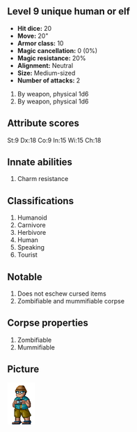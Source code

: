 ## Level 9 unique human or elf
- **Hit dice:** 20
- **Move:** 20"
- **Armor class:** 10
- **Magic cancellation:** 0 (0%)
- **Magic resistance:** 20%
- **Alignment:** Neutral
- **Size:** Medium-sized
- **Number of attacks:** 2
1. By weapon, physical 1d6
2. By weapon, physical 1d6
## Attribute scores
St:9 Dx:18 Co:9 In:15 Wi:15 Ch:18
## Innate abilities
1. Charm resistance
## Classifications
1. Humanoid
2. Carnivore
3. Herbivore
4. Human
5. Speaking
6. Tourist
## Notable
1. Does not eschew cursed items
2. Zombifiable and mummifiable corpse
## Corpse properties
1. Zombifiable
2. Mummifiable
## Picture
![Twoflower](https://github.com/hyvanmielenpelit/GnollHackTileSet/blob/main/Monsters/twoflower/twoflower.png)
